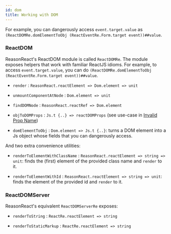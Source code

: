 ```yaml
---
id: dom
title: Working with DOM
---
```


For example, you can dangerously access `event.target.value` as `(ReactDOMRe.domElementToObj (ReactEventRe.Form.target event))##value`.

### ReactDOM

ReasonReact's ReactDOM module is called `ReactDOMRe`. The module exposes helpers that work with familiar ReactJS idioms. For example, to access `event.target.value`, you can do `(ReactDOMRe.domElementToObj (ReactEventRe.Form.target event))##value`.

- `render` : `ReasonReact.reactElement => Dom.element => unit`

- `unmountComponentAtNode` : `Dom.element => unit`

- `findDOMNode` : `ReasonReact.reactRef => Dom.element`

- `objToDOMProps` : `Js.t {..} => reactDOMProps` (see use-case in [Invalid Prop Name](invalid-prop-name.md))

- `domElementToObj` : `Dom.element => Js.t {..}`: turns a DOM element into a Js object whose fields that you can dangerously access.

And two extra convenience utilities:

- `renderToElementWithClassName` : `ReasonReact.reactElement => string => unit`: finds the (first) element of the provided class name and `render` to it.

- `renderToElementWithId` : `ReasonReact.reactElement => string => unit`: finds the element of the provided id and `render` to it.

### ReactDOMServer

ReasonReact's equivalent `ReactDOMServerRe` exposes:

- `renderToString` : `ReactRe.reactElement => string`

- `renderToStaticMarkup` : `ReactRe.reactElement => string`

